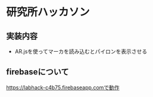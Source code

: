 # 研究所ハッカソン


## 実装内容
* AR.jsを使ってマーカを読み込むとパイロンを表示させる

## firebaseについて
https://labhack-c4b75.firebaseapp.comで動作
